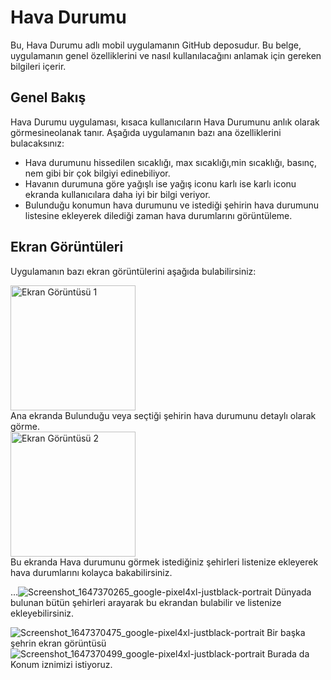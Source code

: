 # Hava Durumu

Bu, Hava Durumu adlı mobil uygulamanın GitHub deposudur. Bu belge, uygulamanın genel özelliklerini ve nasıl kullanılacağını anlamak için gereken bilgileri içerir.

## Genel Bakış

Hava Durumu uygulaması, kısaca kullanıcıların Hava Durumunu anlık olarak görmesineolanak tanır. Aşağıda uygulamanın bazı ana özelliklerini bulacaksınız:

- Hava durumunu hissedilen sıcaklığı, max sıcaklığı,min sıcaklığı, basınç, nem gibi bir çok bilgiyi edinebiliyor.
- Havanın durumuna göre yağışlı ise yağış iconu karlı ise karlı iconu ekranda kullanıcılara daha iyi bir bilgi veriyor.
- Bulunduğu konumun hava durumunu ve istediği şehirin hava durumunu listesine ekleyerek dilediği zaman hava durumlarını görüntüleme.

## Ekran Görüntüleri

Uygulamanın bazı ekran görüntülerini aşağıda bulabilirsiniz:


<img src="https://github.com/HakanOzsoyler/hava_durumu/assets/77840330/97640afa-8c01-4889-b76c-ef062a2cf28e" width="200" alt="Ekran Görüntüsü 1">
<br>
Ana ekranda Bulunduğu veya seçtiği şehirin hava durumunu detaylı olarak görme.
<br>
<img src="https://github.com/HakanOzsoyler/hava_durumu/assets/77840330/4e7e2d5b-6c39-4eec-8dac-61fef505c7d3)" width="200" alt="Ekran Görüntüsü 2">
<br>
Bu ekranda Hava durumunu görmek istediğiniz şehirleri listenize ekleyerek hava durumlarını kolayca bakabilirsiniz.
<br>

...![Screenshot_1647370265_google-pixel4xl-justblack-portrait](https://github.com/HakanOzsoyler/hava_durumu/assets/77840330/f143e03f-5690-43a5-979b-957fde495fa5)
Dünyada bulunan bütün şehirleri arayarak bu ekrandan bulabilir ve listenize ekleyebilirsiniz.


![Screenshot_1647370475_google-pixel4xl-justblack-portrait](https://github.com/HakanOzsoyler/hava_durumu/assets/77840330/6e293598-8616-4bf5-b880-ec07497fe179)
Bir başka şehrin ekran görüntüsü 
![Screenshot_1647370499_google-pixel4xl-justblack-portrait](https://github.com/HakanOzsoyler/hava_durumu/assets/77840330/a8568176-0101-4e46-9ff7-1007487f4a5c)
Burada da Konum iznimizi istiyoruz.
